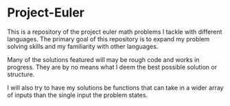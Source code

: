# Project-Euler
This is a repository of the project euler math problems I tackle with different languages. The primary goal of this repository is to expand my problem solving skills and my familiarity with other languages.

Many of the solutions featured will may be rough code and works in progress. They are by no means what I deem the best possible solution or structure.

I will also try to have my solutions be functions that can take in a wider array of inputs than the single input the problem states.
